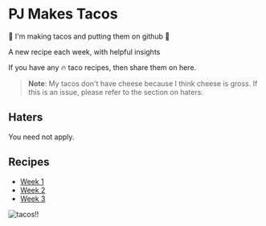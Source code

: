 # PJ Makes Tacos

🌮 I'm making tacos and putting them on github 🌮

A new recipe each week, with helpful insights

If you have any 🔥 taco recipes, then share them on here.

> **Note**: My tacos don't have cheese because I think cheese is gross. If this is an issue, please refer to the section on haters.

## Haters

You need not apply.

## Recipes

- [Week 1](./recipes/week-1.md)
- [Week 2](./recipes/week-2.md)
- [Week 3](./recipes/week-3.md)

![tacos!!](https://media.giphy.com/media/EsDCYBUQM0KlO/giphy.gif)
